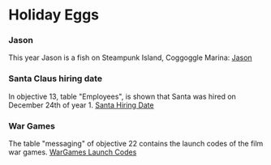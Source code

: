 # Holiday Eggs

### Jason
This year Jason is a fish on Steampunk Island, Coggoggle Marina:
[Jason](https://github.com/joergschwarzwaelder/hhc2023/blob/main/images/notadeadfish_large.png)

### Santa Claus hiring date
In objective 13, table "Employees", is shown that Santa was hired on December 24th of year 1.
[Santa Hiring Date](https://github.com/joergschwarzwaelder/hhc2023/blob/main/images/santa_hiring_date.png)

### War Games
The table "messaging" of objective 22 contains the launch codes of the film war games.
[WarGames Launch Codes](https://github.com/joergschwarzwaelder/hhc2023/blob/main/images/wargames.png)
<!--stackedit_data:
eyJoaXN0b3J5IjpbMTI0ODEwNzgzMF19
-->